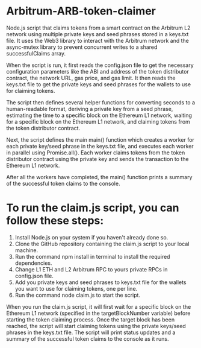 # Arbitrum-ARB-token-claimer
Node.js script that claims tokens from a smart contract on the Arbitrum L2 network using multiple private keys and seed phrases stored in a keys.txt file. It uses the Web3 library to interact with the Arbitrum network and the async-mutex library to prevent concurrent writes to a shared successfulClaims array.

When the script is run, it first reads the config.json file to get the necessary configuration parameters like the ABI and address of the token distributor contract, the network URL, gas price, and gas limit. It then reads the keys.txt file to get the private keys and seed phrases for the wallets to use for claiming tokens.

The script then defines several helper functions for converting seconds to a human-readable format, deriving a private key from a seed phrase, estimating the time to a specific block on the Ethereum L1 network, waiting for a specific block on the Ethereum L1 network, and claiming tokens from the token distributor contract.

Next, the script defines the main main() function which creates a worker for each private key/seed phrase in the keys.txt file, and executes each worker in parallel using Promise.all(). Each worker claims tokens from the token distributor contract using the private key and sends the transaction to the Ethereum L1 network.

After all the workers have completed, the main() function prints a summary of the successful token claims to the console.

# To run the claim.js script, you can follow these steps:

1. Install Node.js on your system if you haven't already done so.
2. Clone the GitHub repository containing the claim.js script to your local machine.
4. Run the command npm install in terminal to install the required dependencies.
5. Change L1 ETH and L2 Arbitrum RPC to yours private RPCs in config.json file.
6. Add you private keys and seed phrases to keys.txt file for the wallets you want to use for claiming tokens, one per line.
7. Run the command node claim.js to start the script.

When you run the claim.js script, it will first wait for a specific block on the Ethereum L1 network (specified in the targetBlockNumber variable) before starting the token claiming process. Once the target block has been reached, the script will start claiming tokens using the private keys/seed phrases in the keys.txt file. The script will print status updates and a summary of the successful token claims to the console as it runs.
